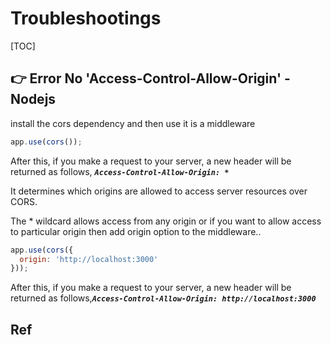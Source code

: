 # Troubleshootings

[TOC]



## 👉 Error No 'Access-Control-Allow-Origin' - Nodejs
install the cors dependency and then use it is a middleware
```javascript
app.use(cors());
```

After this, if you make a request to your server, a new header will be returned as follows,
_**`Access-Control-Allow-Origin: *`**_

It determines which origins are allowed to access server resources over CORS.

The * wildcard allows access from any origin or if you want to allow access to particular origin then add origin option to the middleware..
```javascript
app.use(cors({
  origin: 'http://localhost:3000'
}));
```

After this, if you make a request to your server, a new header will be returned as follows,_**`Access-Control-Allow-Origin: http://localhost:3000`**_


[Error No 'Access-Control-Allow-Origin' - Nodejs | Stackoverflow]: https://stackoverflow.com/questions/72475291/error-no-access-control-allow-origin-nodejs



## Ref

